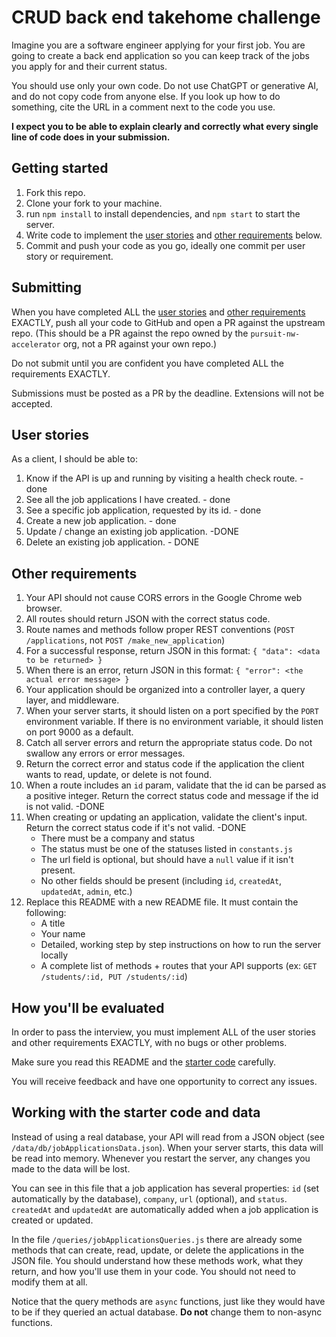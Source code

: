 # CRUD back end takehome challenge

Imagine you are a software engineer applying for your first job. You are going to create a back end application so you can keep track of the jobs you apply for and their current status.

You should use only your own code. Do not use ChatGPT or generative AI, and do not copy code from anyone else. If you look up how to do something, cite the URL in a comment next to the code you use.

**I expect you to be able to explain clearly and correctly what every single line of code does in your submission.**

## Getting started
1. Fork this repo.
1. Clone your fork to your machine.
1. run `npm install` to install dependencies, and `npm start` to start the server.
1. Write code to implement the [user stories](#user-stories) and [other requirements](#other-requirements) below.
1. Commit and push your code as you go, ideally one commit per user story or requirement.

## Submitting
When you have completed ALL the [user stories](#user-stories) and [other requirements](#other-requirements) EXACTLY, push all your code to GitHub and open a PR against the upstream repo. (This should be a PR against the repo owned by the `pursuit-nw-accelerator` org, not a PR against your own repo.)

Do not submit until you are confident you have completed ALL the requirements EXACTLY.

Submissions must be posted as a PR by the deadline. Extensions will not be accepted.

## <a id="user-stories"></a> User stories
As a client, I should be able to:
1. Know if the API is up and running by visiting a health check route. - done
1. See all the job applications I have created. - done
1. See a specific job application, requested by its id. - done
1. Create a new job application. - done
1. Update / change an existing job application. -DONE
1. Delete an existing job application. - DONE

## <a id="other-requirements"></a> Other requirements
1. Your API should not cause CORS errors in the Google Chrome web browser.
1. All routes should return JSON with the correct status code.
1. Route names and methods follow proper REST conventions (`POST /applications`, not `POST /make_new_application`)
1. For a successful response, return JSON in this format: `{ "data": <data to be returned> }`
1. When there is an error, return JSON in this format: `{ "error": <the actual error message> }`
1. Your application should be organized into a controller layer, a query layer, and middleware.
1. When your server starts, it should listen on a port specified by the `PORT` environment variable. If there is no environment variable, it should listen on port 9000 as a default.
1. Catch all server errors and return the appropriate status code. Do not swallow any errors or error messages.
1. Return the correct error and status code if the application the client wants to read, update, or delete is not found.
1. When a route includes an `id` param, validate that the id can be parsed as a positive integer. Return the correct status code and message if the id is not valid. -DONE
1. When creating or updating an application, validate the client's input. Return the correct status code if it's not valid. -DONE
    - There must be a company and status
    - The status must be one of the statuses listed in `constants.js`
    - The url field is optional, but should have a `null` value if it isn't present.
    - No other fields should be present (including `id`, `createdAt`, `updatedAt`, `admin`, etc.)
1. Replace this README with a new README file. It must contain the following:
    - A title
    - Your name
    - Detailed, working step by step instructions on how to run the server locally
    - A complete list of methods + routes that your API supports (ex: `GET /students/:id, PUT /students/:id`) 

## How you'll be evaluated
In order to pass the interview, you must implement ALL of the user stories and other requirements EXACTLY, with no bugs or other problems.

Make sure you read this README and the [starter code](#starter-code) carefully. 

You will receive feedback and have one opportunity to correct any issues.

## <a id="starter-code"></a> Working with the starter code and data

Instead of using a real database, your API will read from a JSON object (see `/data/db/jobApplicationsData.json`). When your server starts, this data will be read into memory. Whenever you restart the server, any changes you made to the data will be lost.

You can see in this file that a job application has several properties: `id` (set automatically by the database), `company`, `url` (optional), and `status`. `createdAt` and `updatedAt` are automatically added when a job application is created or updated.

In the file `/queries/jobApplicationsQueries.js` there are already some methods that can create, read, update, or delete the applications in the JSON file. You should understand how these methods work, what they return, and how you'll use them in your code. You should not need to modify them at all.

Notice that the query methods are `async` functions, just like they would have to be if they queried an actual database. **Do not** change them to non-async functions.



